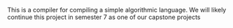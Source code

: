 This is a compiler for compiling a simple algorithmic language.
We will likely continue this project in semester 7 as one of our capstone projects
